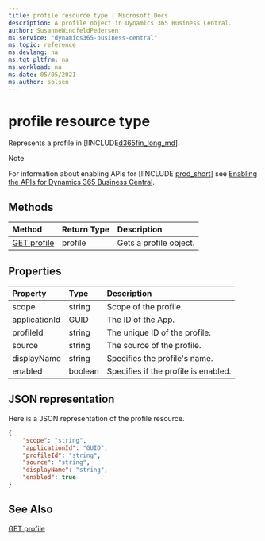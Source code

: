 ```yaml
---
title: profile resource type | Microsoft Docs
description: A profile object in Dynamics 365 Business Central.
author: SusanneWindfeldPedersen
ms.service: "dynamics365-business-central"
ms.topic: reference
ms.devlang: na
ms.tgt_pltfrm: na
ms.workload: na
ms.date: 05/05/2021
ms.author: solsen
---
```


# profile resource type

<!-- START>DO_NOT_EDIT -->
<!-- IMPORTANT:Do not edit any of the content between here and the END>DO_NOT_EDIT. -->
Represents a profile in [!INCLUDE[d365fin_long_md](../../includes/d365fin_long_md.md)].

> [!NOTE]
> For information about enabling APIs for [!INCLUDE [prod_short](../../includes/prod_short.md)] see [Enabling the APIs for Dynamics 365 Business Central](/dynamics365/dynamics-nav/api-reference/v2.0/enabling-apis-for-dynamics-nav).


## Methods

| Method | Return Type|Description |
|:--------------------|:-----------|:-------------------------|
|[GET profile](../api/dynamics_profile_get.md)|profile|Gets a profile object.|


## Properties

| Property           | Type   |Description     |
|:-------------------|:-------|:---------------|
|scope|string|Scope of the profile.|
|applicationId|GUID|The ID of the App.|
|profileId|string|The unique ID of the profile.|
|source|string|The source of the profile.|
|displayName|string|Specifies the profile's name.|
|enabled|boolean|Specifies if the profile is enabled.|

## JSON representation

Here is a JSON representation of the profile resource.


```json
{
    "scope": "string",
    "applicationId": "GUID",
    "profileId": "string",
    "source": "string",
    "displayName": "string",
    "enabled": true
}
```

<!-- IMPORTANT: END>DO_NOT_EDIT -->

## See Also
[GET profile](../api/dynamics_profile_get.md)  